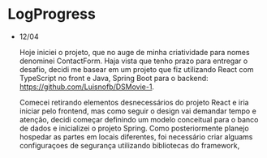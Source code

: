 # LogProgress

- 12/04

  Hoje iniciei o projeto, que no auge de minha criatividade para nomes denominei ContactForm. Haja vista que tenho prazo para entregar o desafio, decidi me basear em um   projeto que fiz utilizando React com TypeScript no front e Java, Spring Boot para o backend: https://github.com/Luisnofb/DSMovie-1.
  
  Comecei retirando elementos desnecessários do projeto React e iria iniciar pelo frontend, mas como seguir o design vai demandar tempo e atenção, decidi começar           definindo um modelo conceitual para o banco de dados e inicializei o projeto Spring. Como posteriormente planejo hospedar as partes em locais diferentes, foi             necessário criar alguams configuraçoes de segurança utilizando bibliotecas do framework,
